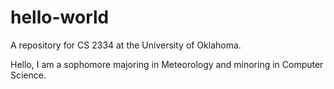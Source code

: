 # hello-world
A repository for CS 2334 at the University of Oklahoma.

Hello, I am a sophomore majoring in Meteorology and minoring in Computer Science.
